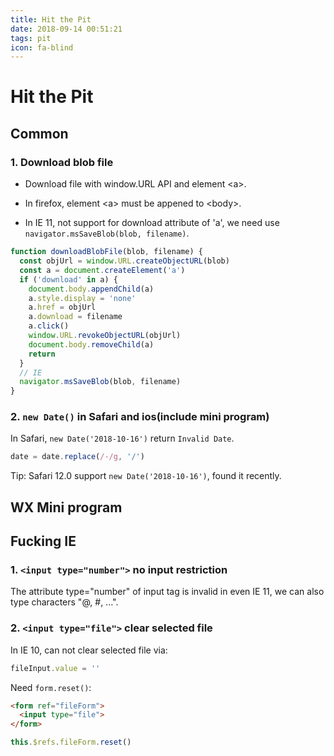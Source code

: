 ```yaml
---
title: Hit the Pit
date: 2018-09-14 00:51:21
tags: pit
icon: fa-blind
---
```


# Hit the Pit

## Common

### 1. Download blob file

- Download file with window.URL API and element <a\>.

- In firefox, element <a\> must be appened to <body\>.

- In IE 11, not support for download attribute of 'a', we need use `navigator.msSaveBlob(blob, filename)`.

```javascript
function downloadBlobFile(blob, filename) {
  const objUrl = window.URL.createObjectURL(blob)
  const a = document.createElement('a')
  if ('download' in a) {
    document.body.appendChild(a)
    a.style.display = 'none'
    a.href = objUrl
    a.download = filename
    a.click()
    window.URL.revokeObjectURL(objUrl)
    document.body.removeChild(a)
    return
  }
  // IE
  navigator.msSaveBlob(blob, filename)
}
```

### 2. `new Date()` in Safari and ios(include mini program)

In Safari, `new Date('2018-10-16')` return `Invalid Date`.

```javascript
date = date.replace(/-/g, '/')
```

Tip: Safari 12.0 support `new Date('2018-10-16')`, found it recently.

## WX Mini program

## Fucking IE

### 1. `<input type="number">` no input restriction

The attribute type="number" of input tag is invalid in even IE 11, we can also type characters "@, #, ...".

### 2. `<input type="file">` clear selected file

In IE 10, can not clear selected file via:

```javascript
fileInput.value = ''
```

Need `form.reset()`:

```html
<form ref="fileForm">
  <input type="file">
</form>
```

```javascript
this.$refs.fileForm.reset()
```

